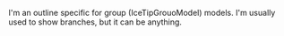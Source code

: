 I'm an outline specific for group (IceTipGrouoModel) models.
I'm usually used to show branches, but it can be anything.